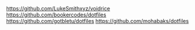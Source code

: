 https://github.com/LukeSmithxyz/voidrice
https://github.com/bookercodes/dotfiles
https://github.com/gotbletu/dotfiles
https://github.com/mohabaks/dotfiles
